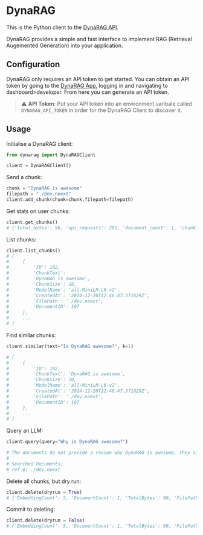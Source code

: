 # DynaRAG

This is the Python client to the [DynaRAG API](https://www.dynarag.com).

DynaRAG provides a simple and fast interface to implement RAG (Retrieval Augemented Generation) into your application.

## Configuration

DynaRAG only requires an API token to get started. You can obtain an API token by going to the [DynaRAG App](https://app.dynarag.com),
logging in and navigating to dashboard>developer. From here you can generate an API token.

> :warning: **API Token**: Put your API token into an environment varibale called `DYNARAG_API_TOKEN` in order for the DynaRAG Client to discover it.

## Usage

Initialise a DynaRAG client:

```python
from dynarag import DynaRAGClient

client = DynaRAGClient()
```

Send a chunk:

```python
chunk = "DynaRAG is awesome"
filepath = "./dev.noext"
client.add_chunk(chunk=chunk,filepath=filepath)
```

Get stats on user chunks:

```python
client.get_chunks()
# {'total_bytes': 90, 'api_requests': 281, 'document_count': 1, 'chunk_count': 5}
```

List chunks:

```python
client.list_chunks()
# [
#     {
#         'ID': 102,
#         'ChunkText':
#         'DynaRAG is awesome',
#         'ChunkSize': 18,
#         'ModelName': 'all-MiniLM-L6-v2',
#         'CreatedAt': '2024-12-20T12:46:47.371629Z',
#         'FilePath': './dev.noext',
#         'DocumentID': 107
#     },
#     ...
# ]
```

Find similar chunks:

```python
client.similar(text="Is DynaRAG awesome?", k=1)

# [
#     {
#         'ID': 102,
#         'ChunkText': 'DynaRAG is awesome',
#         'ChunkSize': 18,
#         'ModelName': 'all-MiniLM-L6-v2',
#         'CreatedAt': '2024-12-20T12:46:47.371629Z',
#         'FilePath': './dev.noext',
#         'DocumentID': 107
#     },
#     ...
# ]

```

Query an LLM:

```python
client.query(query="Why is DynaRAG awesome?")

# The documents do not provide a reason why DynaRAG is awesome, they simply state that [DynaRAG is awesome][#ref-0]. No additional information is given.
#
# Searched Documents:
# ref-0: ./dev.noext
```

Delete all chunks, but dry run:

```python
client.delete(dryrun = True)
# {'EmbeddingCount': 5, 'DocumentCount': 1, 'TotalBytes': 90, 'FilePaths': ['./dev.noext']}
```

Commit to deleting:

```python
client.delete(dryrun = False)
# {'EmbeddingCount': 5, 'DocumentCount': 1, 'TotalBytes': 90, 'FilePaths': ['./dev.noext']}
```
